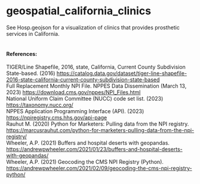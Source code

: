 # geospatial_california_clinics

See Hosp.geojson for a visualization of clinics that provides prosthetic services in California.<br /> <br /> 




#### References:
TIGER/Line Shapefile, 2016, state, California, Current County Subdivision State-based. (2016) https://catalog.data.gov/dataset/tiger-line-shapefile-2016-state-california-current-county-subdivision-state-based <br /> 
Full Replacement Monthly NPI File. NPPES Data Dissemination (March 13, 2023) https://download.cms.gov/nppes/NPI_Files.html <br /> 
National Uniform Claim Committee (NUCC) code set list. (2023) https://taxonomy.nucc.org/ <br /> 
NPPES Application Programming Interface (API). (2023) https://npiregistry.cms.hhs.gov/api-page <br /> 
Rauhut M. (2020) Python for Marketers: Pulling data from the NPI registry. https://marcusrauhut.com/python-for-marketers-pulling-data-from-the-npi-registry/ <br /> 
Wheeler, A.P. (2021) Buffers and hospital deserts with geopandas. https://andrewpwheeler.com/2021/01/23/buffers-and-hospital-deserts-with-geopandas/ <br /> 
Wheeler, A.P. (2021) Geocoding the CMS NPI Registry (Python). https://andrewpwheeler.com/2021/02/09/geocoding-the-cms-npi-registry-python/ <br /> 
